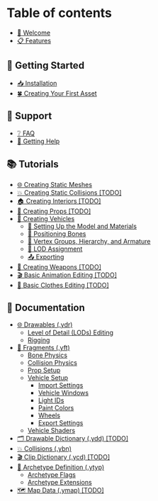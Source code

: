 # Table of contents

* [👋 Welcome](README.md)
* [📋 Features](features.md)

## 📗 Getting Started

* [📥 Installation](getting-started/installation.md)
* [🍀 Creating Your First Asset](getting-started/creating-your-first-asset.md)

## 🔨 Support

* [❔ FAQ](support/faq.md)
* [💬 Getting Help](support/getting-help.md)

## 📚 Tutorials

* [🌐 Creating Static Meshes](tutorials/creating-static-meshes.md)
* [💥 Creating Static Collisions \[TODO\]](tutorials/creating-static-collisions-todo.md)
* [🏠 Creating Interiors \[TODO\]](tutorials/creating-interiors-todo.md)
* [🎸 Creating Props \[TODO\]](tutorials/creating-props-todo.md)
* [🚙 Creating Vehicles](tutorials/creating-vehicles/README.md)
  * [📑 Setting Up the Model and Materials](tutorials/creating-vehicles/setting-up-the-model-and-materials.md)
  * [🦴 Positioning Bones](tutorials/creating-vehicles/positioning-bones.md)
  * [🚦 Vertex Groups, Hierarchy, and Armature](tutorials/creating-vehicles/vertex-groups-hierarchy-and-armature.md)
  * [🍢 LOD Assignment](tutorials/creating-vehicles/lod-assignment.md)
  * [📤 Exporting](tutorials/creating-vehicles/exporting.md)
* [🔫 Creating Weapons \[TODO\]](tutorials/creating-weapons-todo.md)
* [🎬 Basic Animation Editing \[TODO\]](tutorials/basic-animation-editing-todo.md)
* [👕 Basic Clothes Editing \[TODO\]](tutorials/basic-clothes-editing-todo.md)

## 📄 Documentation

* [🌐 Drawables (.ydr)](documentation/drawables-.ydr/README.md)
  * [Level of Detail (LODs) Editing](documentation/drawables-.ydr/level-of-detail-lods-editing.md)
  * [Rigging](documentation/drawables-.ydr/rigging.md)
* [🚙 Fragments (.yft)](documentation/fragments-.yft/README.md)
  * [Bone Physics](documentation/fragments-.yft/bone-physics.md)
  * [Collision Physics](documentation/fragments-.yft/collision-physics.md)
  * [Prop Setup](documentation/fragments-.yft/prop-setup.md)
  * [Vehicle Setup](documentation/fragments-.yft/vehicle-setup/README.md)
    * [Import Settings](documentation/fragments-.yft/vehicle-setup/import-settings.md)
    * [Vehicle Windows](documentation/fragments-.yft/vehicle-setup/vehicle-windows.md)
    * [Light IDs](documentation/fragments-.yft/vehicle-setup/light-ids.md)
    * [Paint Colors](documentation/fragments-.yft/vehicle-setup/paint-colors.md)
    * [Wheels](documentation/fragments-.yft/vehicle-setup/wheels.md)
    * [Export Settings](documentation/fragments-.yft/vehicle-setup/export-settings.md)
  * [Vehicle Shaders](documentation/fragments-.yft/vehicle-shaders.md)
* [🗂 Drawable Dictionary (.ydd) \[TODO\]](documentation/drawable-dictionary-.ydd-todo.md)
* [💥 Collisions (.ybn)](documentation/collisions-.ybn.md)
* [🎬 Clip Dictionary (.ycd) \[TODO\]](documentation/clip-dictionary-.ycd-todo.md)
* [📇 Archetype Definition (.ytyp)](documentation/archetype-definition-.ytyp/README.md)
  * [Archetype Flags](documentation/archetype-definition-.ytyp/archetype-flags.md)
  * [Archetype Extensions](documentation/archetype-definition-.ytyp/archetype-extensions.md)
* [🗺 Map Data (.ymap) \[TODO\]](documentation/map-data-.ymap-todo.md)
